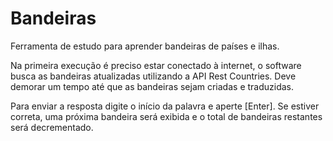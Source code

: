 # Bandeiras

Ferramenta de estudo para aprender bandeiras de países e ilhas.

Na primeira execução é preciso estar conectado à internet, o software busca as bandeiras atualizadas utilizando a API Rest Countries. Deve demorar um tempo até que as bandeiras sejam criadas e traduzidas.

Para enviar a resposta digite o início da palavra e aperte [Enter]. Se estiver correta, uma próxima bandeira será exibida e o total de bandeiras restantes será decrementado.